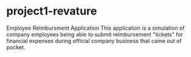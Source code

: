 # project1-revature
Employee Reimbursment Application
This application is a simulation of company employees being able to submit reimbursement "tickets" for financial expenses during official company business that came out of pocket.
